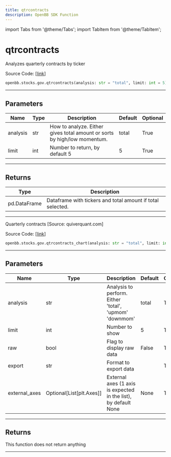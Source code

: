 ```yaml
---
title: qtrcontracts
description: OpenBB SDK Function
---
```


import Tabs from '@theme/Tabs';
import TabItem from '@theme/TabItem';

# qtrcontracts

<Tabs>
<TabItem value="model" label="Model" default>

Analyzes quarterly contracts by ticker

Source Code: [[link](https://github.com/OpenBB-finance/OpenBBTerminal/tree/main/openbb_terminal/stocks/government/quiverquant_model.py#L482)]

```python
openbb.stocks.gov.qtrcontracts(analysis: str = "total", limit: int = 5)
```

---

## Parameters

| Name | Type | Description | Default | Optional |
| ---- | ---- | ----------- | ------- | -------- |
| analysis | str | How to analyze.  Either gives total amount or sorts by high/low momentum. | total | True |
| limit | int | Number to return, by default 5 | 5 | True |


---

## Returns

| Type | Description |
| ---- | ----------- |
| pd.DataFrame | Dataframe with tickers and total amount if total selected. |
---

</TabItem>
<TabItem value="view" label="Chart">

Quarterly contracts [Source: quiverquant.com]

Source Code: [[link](https://github.com/OpenBB-finance/OpenBBTerminal/tree/main/openbb_terminal/stocks/government/quiverquant_view.py#L446)]

```python
openbb.stocks.gov.qtrcontracts_chart(analysis: str = "total", limit: int = 5, raw: bool = False, export: str = "", external_axes: Optional[List[matplotlib.axes._axes.Axes]] = None)
```

---

## Parameters

| Name | Type | Description | Default | Optional |
| ---- | ---- | ----------- | ------- | -------- |
| analysis | str | Analysis to perform.  Either 'total', 'upmom' 'downmom' | total | True |
| limit | int | Number to show | 5 | True |
| raw | bool | Flag to display raw data | False | True |
| export | str | Format to export data |  | True |
| external_axes | Optional[List[plt.Axes]] | External axes (1 axis is expected in the list), by default None | None | True |


---

## Returns

This function does not return anything

---

</TabItem>
</Tabs>
